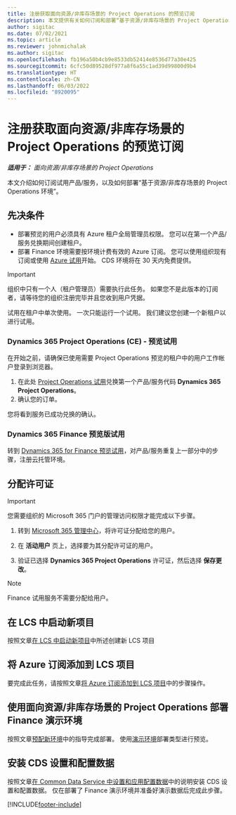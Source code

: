 ```yaml
---
title: 注册获取面向资源/非库存场景的 Project Operations 的预览订阅
description: 本文提供有关如何订阅和部署“基于资源/非库存场景的 Project Operations”的信息。
author: sigitac
ms.date: 07/02/2021
ms.topic: article
ms.reviewer: johnmichalak
ms.author: sigitac
ms.openlocfilehash: fb196a50b4cb9e8533db52414e8536d77a30e425
ms.sourcegitcommit: 6cfc50d89528df977a8f6a55c1ad39d99800d9b4
ms.translationtype: HT
ms.contentlocale: zh-CN
ms.lasthandoff: 06/03/2022
ms.locfileid: "8920095"
---
```

# <a name="sign-up-for-project-operations-preview-subscriptions-for-resource-non-stocked-scenarios"></a>注册获取面向资源/非库存场景的 Project Operations 的预览订阅

_**适用于：** 面向资源/非库存场景的 Project Operations_



本文介绍如何订阅试用产品/服务，以及如何部署“基于资源/非库存场景的 Project Operations 环境”。

## <a name="prerequisites"></a>先决条件
- 部署预览的用户必须具有 Azure 租户全局管理员权限。 您可以在第一个产品/服务兑换期间创建租户。 
- 部署 Finance 环境需要按环境计费有效的 Azure 订阅。 您可以使用组织现有订阅或使用 [Azure 试用](https://azure.microsoft.com/free/)开始。 CDS 环境将在 30 天内免费提供。

> [!IMPORTANT]
> 组织中只有一个人（租户管理员）需要执行此任务。 如果您不是此版本的订阅者，请等待您的组织注册完毕并且您收到用户凭据。
> 
> 试用在租户中单次使用。 一次只能运行一个试用。 我们建议您创建一个新租户以进行试用。


### <a name="dynamics-365-project-operations-ce---preview-trial"></a>Dynamics 365 Project Operations (CE) - 预览试用 

在开始之前，请确保已使用需要 Project Operations 预览的租户中的用户工作帐户登录到浏览器。

1. 在此处 [Project Operations 试用](https://aka.ms/try-po)兑换第一个产品/服务代码 **Dynamics 365 Project Operations**。
2. 确认您的订单。

  您将看到服务已成功兑换的确认。

### <a name="dynamics-365-finance-preview-trial"></a>Dynamics 365 Finance 预览版试用

转到 [Dynamics 365 for Finance 预览试用](https://aka.ms/trypoche)，对产品/服务重复上一部分中的步骤，注册云托管环境。  

## <a name="assign-licenses"></a>分配许可证

> [!IMPORTANT]
> 您需要组织的 Microsoft 365 门户的管理访问权限才能完成以下步骤。

1. 转到 [Microsoft 365 管理中心](https://portal.office.com/)，将许可证分配给您的用户。

2. 在 **活动用户** 页上，选择要为其分配许可证的用户。

3. 验证已选择 **Dynamics 365 Project Operations** 许可证，然后选择 **保存更改**。

> [!NOTE]
> Finance 试用服务不需要分配给用户。

## <a name="start-a-new-project-in-lcs"></a>在 LCS 中启动新项目

按照文章[在 LCS 中启动新项目](create-lcs-project.md)中所述创建新 LCS 项目

## <a name="add-an-azure-subscription-to-an-lcs-project"></a>将 Azure 订阅添加到 LCS 项目

要完成此任务，请按照文章[将 Azure 订阅添加到 LCS 项目](resource-add-azure-subscription-lcs-project.md)中的步骤操作。

## <a name="deploy-finance-demo-environment-with-project-operations-for-resourcenon-stocked-scenarios"></a>使用面向资源/非库存场景的 Project Operations 部署 Finance 演示环境

按照文章[预配新环境](resource-provision-new-environment.md)中的指导完成部署。 使用[演示环境](/dynamics365/fin-ops-core/dev-itpro/deployment/deploy-demo-environment)部署类型进行预览。 

## <a name="install-cds-setup-and-configuration-data"></a>安装 CDS 设置和配置数据

按照文章[在 Common Data Service 中设置和应用配置数据](resource-apply-pro-setup-config-data.md)中的说明安装 CDS 设置和配置数据。
仅在部署了 Finance 演示环境并准备好演示数据后完成此步骤。


[!INCLUDE[footer-include](../includes/footer-banner.md)]
